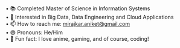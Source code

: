 • 📚 Completed Master of Science in Information Systems <br>
• 🤔 Interested in Big Data, Data Engineering and Cloud Applications <br>
• 📫 How to reach me: mirajkar.aniket@gmail.com <br>
• 😄 Pronouns: He/Him <br>
• 👀 Fun fact: I love anime, gaming, and of course, coding! <br>
